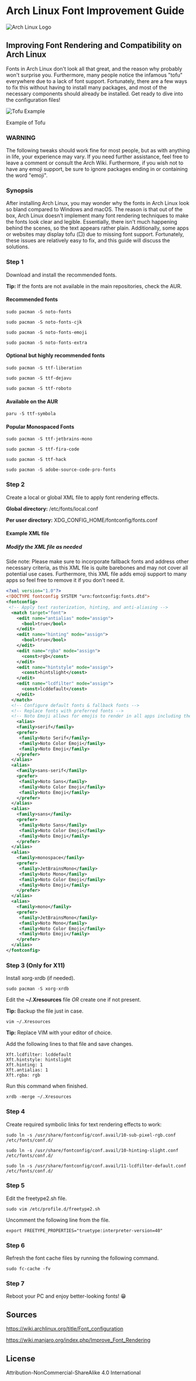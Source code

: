 # Arch Linux Font Improvement Guide

![Arch Linux Logo](https://github.com/dajeed/arch-linux-font-improvement-guide/blob/main/images/arch_linux_logo.svg)

## Improving Font Rendering and Compatibility on Arch Linux

Fonts in Arch Linux don't look all that great, and the reason why probably won't surprise you. Furthermore, many people notice the infamous "tofu" everywhere due to a lack of font support. Fortunately, there are a few ways to fix this without having to install many packages, and most of the necessary components should already be installed. Get ready to dive into the configuration files!

![Tofu Example](https://github.com/dajeed/arch-linux-font-improvement-guide/blob/main/images/tofu_example.png)

Example of Tofu

### WARNING

The following tweaks should work fine for most people, but as with anything in life, your experience may vary. If you need further assistance, feel free to leave a comment or consult the Arch Wiki. Furthermore, if you wish not to have any emoji support, be sure to ignore packages ending in or containing the word "emoji".

### Synopsis

After installing Arch Linux, you may wonder why the fonts in Arch Linux look so bland compared to Windows and macOS. The reason is that out of the box, Arch Linux doesn't implement many font rendering techniques to make the fonts look clear and legible. Essentially, there isn't much happening behind the scenes, so the text appears rather plain. Additionally, some apps or websites may display tofu (□) due to missing font support. Fortunately, these issues are relatively easy to fix, and this guide will discuss the solutions.

### Step 1

Download and install the recommended fonts.

**Tip:** If the fonts are not available in the main repositories, check the AUR.

#### Recommended fonts

```text
sudo pacman -S noto-fonts
```

```text
sudo pacman -S noto-fonts-cjk
```

```text
sudo pacman -S noto-fonts-emoji
```

```text
sudo pacman -S noto-fonts-extra
```

#### Optional but highly recommended fonts

```text
sudo pacman -S ttf-liberation
```

```text
sudo pacman -S ttf-dejavu
```

```text
sudo pacman -S ttf-roboto
```

#### Available on the AUR

```text
paru -S ttf-symbola
```

#### Popular Monospaced Fonts

```text
sudo pacman -S ttf-jetbrains-mono
```

```text
sudo pacman -S ttf-fira-code
```

```text
sudo pacman -S ttf-hack
```

```text
sudo pacman -S adobe-source-code-pro-fonts
```

### Step 2

Create a local or global XML file to apply font rendering effects.

**Global directory:** /etc/fonts/local.conf

**Per user directory:** XDG_CONFIG_HOME/fontconfig/fonts.conf

#### Example XML file

##### Modify the XML file as needed

Side note: Please make sure to incorporate fallback fonts and address other necessary criteria, as this XML file is quite barebones and may not cover all potential use cases. Furthermore, this XML file adds emoji support to many apps so feel free to remove it if you don't need it.

```xml
<?xml version="1.0"?>
<!DOCTYPE fontconfig SYSTEM "urn:fontconfig:fonts.dtd">
<fontconfig>
 <!-- Apply text rasterization, hinting, and anti-aliasing -->
  <match target="font">
    <edit name="antialias" mode="assign">
      <bool>true</bool>
    </edit>
    <edit name="hinting" mode="assign">
      <bool>true</bool>
    </edit>
    <edit name="rgba" mode="assign">
      <const>rgb</const>
    </edit>
    <edit name="hintstyle" mode="assign">
      <const>hintslight</const>
    </edit>
    <edit name="lcdfilter" mode="assign">
      <const>lcddefault</const>
    </edit>
  </match>
  <!-- Configure default fonts & fallback fonts -->
  <!-- Replace fonts with preferred fonts -->
  <!-- Noto Emoji allows for emojis to render in all apps including the terminal, remove if not needed  -->
    <alias>
    <family>serif</family>
    <prefer>
     <family>Noto Serif</family>
     <family>Noto Color Emoji</family>
     <family>Noto Emoji</family>
    </prefer>
  </alias>
  <alias>
    <family>sans-serif</family>
    <prefer>
     <family>Noto Sans</family>
     <family>Noto Color Emoji</family>
     <family>Noto Emoji</family>
    </prefer>
  </alias>
  <alias>
    <family>sans</family>
    <prefer>
     <family>Noto Sans</family>
     <family>Noto Color Emoji</family>
     <family>Noto Emoji</family>
    </prefer>
  </alias>
  <alias>
    <family>monospace</family>
    <prefer>
     <family>JetBrainsMono</family>
     <family>Noto Mono</family>
     <family>Noto Color Emoji</family>
     <family>Noto Emoji</family>
    </prefer>
  </alias>
  <alias>
    <family>mono</family>
    <prefer>
     <family>JetBrainsMono</family>
     <family>Noto Mono</family>
     <family>Noto Color Emoji</family>
     <family>Noto Emoji</family>
    </prefer>
  </alias>
</fontconfig>
```

### Step 3 (Only for X11)

Install xorg-xrdb (if needed).

```text
sudo pacman -S xorg-xrdb
```

Edit the **~/.Xresources** file *OR* create one if not present.

**Tip:** Backup the file just in case.

```text
vim ~/.Xresources
```

**Tip:** Replace VIM with your editor of choice.

Add the following lines to that file and save changes.

```text
Xft.lcdfilter: lcddefault
Xft.hintstyle: hintslight
Xft.hinting: 1
Xft.antialias: 1
Xft.rgba: rgb
```

Run this command when finished.

```text
xrdb -merge ~/.Xresources
```

### Step 4

Create required symbolic links for text rendering effects to work:

```text
sudo ln -s /usr/share/fontconfig/conf.avail/10-sub-pixel-rgb.conf /etc/fonts/conf.d/
```

```text
sudo ln -s /usr/share/fontconfig/conf.avail/10-hinting-slight.conf /etc/fonts/conf.d/
```

```text
sudo ln -s /usr/share/fontconfig/conf.avail/11-lcdfilter-default.conf /etc/fonts/conf.d/
```

### Step 5

Edit the freetype2.sh file.

```text
sudo vim /etc/profile.d/freetype2.sh
```

Uncomment the following line from the file.

```text
export FREETYPE_PROPERTIES="truetype:interpreter-version=40"
```

### Step 6

Refresh the font cache files by running the following command.

```text
sudo fc-cache -fv
```

### Step 7

Reboot your PC and enjoy better-looking fonts! 😁

## Sources

<https://wiki.archlinux.org/title/Font_configuration>

<https://wiki.manjaro.org/index.php/Improve_Font_Rendering>

## License

Attribution-NonCommercial-ShareAlike 4.0 International
